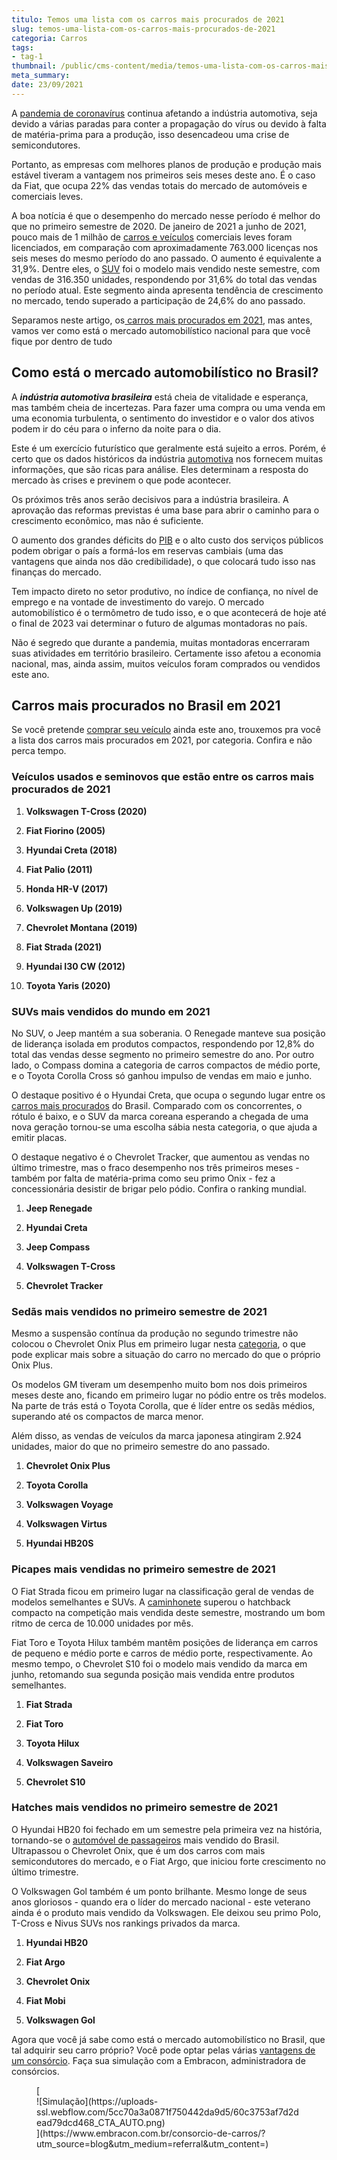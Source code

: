 ```yaml
---
titulo: Temos uma lista com os carros mais procurados de 2021
slug: temos-uma-lista-com-os-carros-mais-procurados-de-2021
categoria: Carros
tags:
- tag-1
thumbnail: /public/cms-content/media/temos-uma-lista-com-os-carros-mais-procurados-de-2021.jpg
meta_summary: 
date: 23/09/2021
---
```

A [pandemia de coronavírus](https://www.embracon.com.br/blog/como-guardar-dinheiro-em-tempos-de-pandemia) continua afetando a indústria automotiva, seja devido a várias paradas para conter a propagação do vírus ou devido à falta de matéria-prima para a produção, isso desencadeou uma crise de semicondutores.

Portanto, as empresas com melhores planos de produção e produção mais estável tiveram a vantagem nos primeiros seis meses deste ano. É o caso da Fiat, que ocupa 22% das vendas totais do mercado de automóveis e comerciais leves.

A boa notícia é que o desempenho do mercado nesse período é melhor do que no primeiro semestre de 2020. De janeiro de 2021 a junho de 2021, pouco mais de 1 milhão de [carros e veículos](https://www.embracon.com.br/blog/planejamento-financeiro-para-a-compra-de-um-carro) comerciais leves foram licenciados, em comparação com aproximadamente 763.000 licenças nos seis meses do mesmo período do ano passado. O aumento é equivalente a 31,9%. Dentre eles, o [SUV](https://www.embracon.com.br/blog/sedan-ou-suv-qual-e-o-melhor-modelo) foi o modelo mais vendido neste semestre, com vendas de 316.350 unidades, respondendo por 31,6% do total das vendas no período atual. Este segmento ainda apresenta tendência de crescimento no mercado, tendo superado a participação de 24,6% do ano passado.

Separamos neste artigo, os[ carros mais procurados em 2021](https://www.embracon.com.br/blog/os-15-principais-carros-do-brasil), mas antes, vamos ver como está o mercado automobilístico nacional para que você fique por dentro de tudo

Como está o mercado automobilístico no Brasil? 
-----------------------------------------------

A ***indústria automotiva brasileira*** está cheia de vitalidade e esperança, mas também cheia de incertezas. Para fazer uma compra ou uma venda em uma economia turbulenta, o sentimento do investidor e o valor dos ativos podem ir do céu para o inferno da noite para o dia.

Este é um exercício futurístico que geralmente está sujeito a erros. Porém, é certo que os dados históricos da indústria [automotiva](https://www.embracon.com.br/blog/guia-para-consorcio-de-automoveis-de-a-a-z) nos fornecem muitas informações, que são ricas para análise. Eles determinam a resposta do mercado às crises e previnem o que pode acontecer.

Os próximos três anos serão decisivos para a indústria brasileira. A aprovação das reformas previstas é uma base para abrir o caminho para o crescimento econômico, mas não é suficiente.

O aumento dos grandes déficits do [PIB](https://www.ibge.gov.br/explica/pib.php) e o alto custo dos serviços públicos podem obrigar o país a formá-los em reservas cambiais (uma das vantagens que ainda nos dão credibilidade), o que colocará tudo isso nas finanças do mercado.

Tem impacto direto no setor produtivo, no índice de confiança, no nível de emprego e na vontade de investimento do varejo. O mercado automobilístico é o termômetro de tudo isso, e o que acontecerá de hoje até o final de 2023 vai determinar o futuro de algumas montadoras no país.

Não é segredo que durante a pandemia, muitas montadoras encerraram suas atividades em território brasileiro. Certamente isso afetou a economia nacional, mas, ainda assim, muitos veículos foram comprados ou vendidos este ano.

Carros mais procurados no Brasil em 2021 
-----------------------------------------

Se você pretende [comprar seu veículo](https://www.embracon.com.br/blog/saiba-a-hora-certa-de-fazer-a-troca-do-seu-carro) ainda este ano, trouxemos pra você a lista dos carros mais procurados em 2021, por categoria. Confira e não perca tempo.

### Veículos usados e seminovos que estão entre os carros mais procurados de 2021 

1. **Volkswagen T-Cross (2020)**

2. **Fiat Fiorino (2005)**

3. **Hyundai Creta (2018)**

4. **Fiat Palio (2011)**

5. **Honda HR-V (2017)**

6. **Volkswagen Up (2019)**

7. **Chevrolet Montana (2019)**

8. **Fiat Strada (2021)**

9. **Hyundai I30 CW (2012)**

10. **Toyota Yaris (2020)**

### SUVs mais vendidos do mundo em 2021 

No SUV, o Jeep mantém a sua soberania. O Renegade manteve sua posição de liderança isolada em produtos compactos, respondendo por 12,8% do total das vendas desse segmento no primeiro semestre do ano. Por outro lado, o Compass domina a categoria de carros compactos de médio porte, e o Toyota Corolla Cross só ganhou impulso de vendas em maio e junho.

O destaque positivo é o Hyundai Creta, que ocupa o segundo lugar entre os [carros mais procurados](https://www.embracon.com.br/blog/8-detalhes-para-prestar-atencao-na-hora-de-comprar-um-carro) do Brasil. Comparado com os concorrentes, o rótulo é baixo, e o SUV da marca coreana esperando a chegada de uma nova geração tornou-se uma escolha sábia nesta categoria, o que ajuda a emitir placas.

O destaque negativo é o Chevrolet Tracker, que aumentou as vendas no último trimestre, mas o fraco desempenho nos três primeiros meses - também por falta de matéria-prima como seu primo Onix - fez a concessionária desistir de brigar pelo pódio. Confira o ranking mundial.

1. **Jeep Renegade**

2. **Hyundai Creta**

3. **Jeep Compass**

4. **Volkswagen T-Cross**

5. **Chevrolet Tracker**

### Sedãs mais vendidos no primeiro semestre de 2021 

Mesmo a suspensão contínua da produção no segundo trimestre não colocou o Chevrolet Onix Plus em primeiro lugar nesta [categoria](https://www.embracon.com.br/blog/sedan-ou-suv-qual-e-o-melhor-modelo), o que pode explicar mais sobre a situação do carro no mercado do que o próprio Onix Plus.

Os modelos GM tiveram um desempenho muito bom nos dois primeiros meses deste ano, ficando em primeiro lugar no pódio entre os três modelos. Na parte de trás está o Toyota Corolla, que é líder entre os sedãs médios, superando até os compactos de marca menor.

Além disso, as vendas de veículos da marca japonesa atingiram 2.924 unidades, maior do que no primeiro semestre do ano passado.

1. **Chevrolet Onix Plus**

2. **Toyota Corolla**

3. **Volkswagen Voyage**

4. **Volkswagen Virtus**

5. **Hyundai HB20S**

### Picapes mais vendidas no primeiro semestre de 2021 

O Fiat Strada ficou em primeiro lugar na classificação geral de vendas de modelos semelhantes e SUVs. A [caminhonete](https://www.embracon.com.br/blog/7-dicas-para-escolher-entre-uma-caminhonete-ou-um-suv) superou o hatchback compacto na competição mais vendida deste semestre, mostrando um bom ritmo de cerca de 10.000 unidades por mês.

Fiat Toro e Toyota Hilux também mantêm posições de liderança em carros de pequeno e médio porte e carros de médio porte, respectivamente. Ao mesmo tempo, o Chevrolet S10 foi o modelo mais vendido da marca em junho, retomando sua segunda posição mais vendida entre produtos semelhantes.

1. **Fiat Strada**

2. **Fiat Toro**

3. **Toyota Hilux**

4. **Volkswagen Saveiro**

5. **Chevrolet S10**

### Hatches mais vendidos no primeiro semestre de 2021 

O Hyundai HB20 foi fechado em um semestre pela primeira vez na história, tornando-se o [automóvel de passageiros](https://www.embracon.com.br/blog/hatch-ou-sedan-diferencas) mais vendido do Brasil. Ultrapassou o Chevrolet Onix, que é um dos carros com mais semicondutores do mercado, e o Fiat Argo, que iniciou forte crescimento no último trimestre.

O Volkswagen Gol também é um ponto brilhante. Mesmo longe de seus anos gloriosos - quando era o líder do mercado nacional - este veterano ainda é o produto mais vendido da Volkswagen. Ele deixou seu primo Polo, T-Cross e Nivus SUVs nos rankings privados da marca.

1. **Hyundai HB20**

2. **Fiat Argo**

3. **Chevrolet Onix**

4. **Fiat Mobi**

5. **Volkswagen Gol**

Agora que você já sabe como está o mercado automobilístico no Brasil, que tal adquirir seu carro próprio? Você pode optar pelas várias [vantagens de um consórcio](https://www.embracon.com.br/conhecaoconsorcio/quais-sao-as-vantagens-do-consorcio). Faça sua simulação com a Embracon, administradora de consórcios.

<figure class="w-richtext-figure-type-image w-richtext-align-center">[<div>![Simulação](https://uploads-ssl.webflow.com/5cc70a3a0871f750442da9d5/60c3753af7d2dead79dcd468_CTA_AUTO.png)</div>](https://www.embracon.com.br/consorcio-de-carros/?utm_source=blog&utm_medium=referral&utm_content=)</figure>

